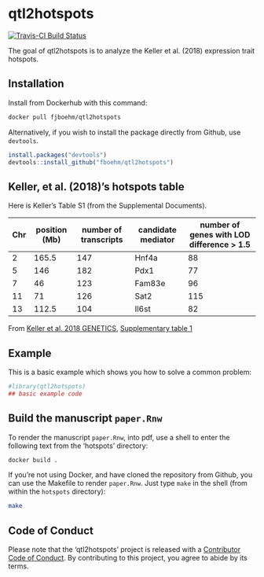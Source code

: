
<!-- README.md is generated from README.Rmd. Please edit that file -->

# qtl2hotspots

<!-- badges: start -->

[![Travis-CI Build
Status](https://travis-ci.org/fboehm/qtl2hotspots.svg?branch=master)](https://travis-ci.org/fboehm/qtl2hotspots)

<!-- badges: end -->

The goal of qtl2hotspots is to analyze the Keller et al. (2018)
expression trait hotspots.

## Installation

Install from Dockerhub with this command:

``` bash
docker pull fjboehm/qtl2hotspots
```

Alternatively, if you wish to install the package directly from Github,
use `devtools`.

``` r
install.packages("devtools")
devtools::install_github("fboehm/qtl2hotspots")
```

## Keller, et al. (2018)’s hotspots table

Here is Keller’s Table S1 (from the Supplemental
Documents).

| Chr | position (Mb) | number of transcripts | candidate mediator | number of genes with LOD difference \> 1.5 |
| --- | ------------- | --------------------- | ------------------ | ------------------------------------------ |
| 2   | 165.5         | 147                   | Hnf4a              | 88                                         |
| 5   | 146           | 182                   | Pdx1               | 77                                         |
| 7   | 46            | 123                   | Fam83e             | 96                                         |
| 11  | 71            | 126                   | Sat2               | 115                                        |
| 13  | 112.5         | 104                   | Il6st              | 82                                         |

From [Keller et al. 2018
GENETICS](https://www.genetics.org/content/209/1/335), [Supplementary
table 1](https://figshare.com/articles/Supplemental_Material_for_Attie_et_al_2018_in_review_/5977459)

## Example

This is a basic example which shows you how to solve a common problem:

``` r
#library(qtl2hotspots)
## basic example code
```

## Build the manuscript `paper.Rnw`

To render the manuscript `paper.Rnw`, into pdf, use a shell to enter the
following text from the ‘hotspots’ directory:

``` bash
docker build .
```

If you’re not using Docker, and have cloned the repository from Github,
you can use the Makefile to render `paper.Rnw`. Just type `make` in the
shell (from within the `hotspots` directory):

``` bash
make
```

## Code of Conduct

Please note that the ‘qtl2hotspots’ project is released with a
[Contributor Code of Conduct](.github/CODE_OF_CONDUCT.md). By
contributing to this project, you agree to abide by its terms.

